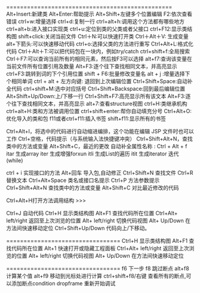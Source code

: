 ================================================
Alt+Insert:新建类
Alt+Enter:帮助提示
Alt+Shift+左键多个位置编辑
F2:依次查看错误
ctrl+w:增量选择
ctrl+d:复制一行
ctrl+alt+h:调用这个方法都有哪些地方
ctrl+alt+b:进入接口实现类
ctrl+u:定位到类的父类或者父接口
ctrl+F12:显示类结构图
shift+click:关闭当前文件
Ctrl＋N:可以快速打开类
Ctrl＋Alt＋V: 生成变量
alt+下箭头:可以快速移动代码
ctrl+o:选择父类的方法进行重写
Ctrl+Alt+L:格式化代码
Ctrl＋Alt＋T:可以把代码包在一块内，例如try/catch
ctrl+shift+f:全局搜索
Ctrl＋F7:可以查询当前所有的相同元素，然后按F3可以选择
alt+f7:查询该变量在当前文件所有位置引用及数量
Alt+F3:逐个往下查找相同文本，并高亮显示
ctrl+F3:跳转到词的下个引用位置
shift + F6:批量修改变量名
alt + j :增量选择下个相同单词
ctrl + alt + 左方向键: 退回到上次编辑位置
Ctrl+Shift+Space:自动补全代码
ctrl+shift+M:选中对应括号
Ctrl+Shift+Backspace:回到最后编辑位置
Alt+Shift+Up/Down:上/下移一行
Ctrl+Shift+F7:高亮显示所有该文本
Alt+F3:逐个往下查找相同文本，并高亮显示
alt+7:查看structure视图
ctrl+H:类继承机构
ctrl+alt+H:类和方法被调用位置
ctrl+shift+enter:帮你自动填充分号
Ctrl+Alt+O:优化导入的类和包
f11或者ctrl+f11:插入书签
shift+f11:显示所有的书签



Ctrl+Alt+I，将选中的代码进行自动缩进编排，这个功能在编辑 JSP 文件时也可以工作
Ctrl+空格，代码提示（与系统输入法快捷键冲突）
Ctrl+Shift+Alt+N，查找类中的方法或变量
Alt+Shift+C，最近的更改
自动补全属性名称 : Ctrl + Alt + f
itar 生成array 
iter 生成增强forxun
itli 生成List的遍历
itit  生成iterator 迭代(while)


ctrl + i  实现接口的方法
Alt+回车 导入包,自动修正
Ctrl+Shift+N 查找文件
Ctrl+R 替换文本
Ctrl+Alt+Space 类名或接口名提示
Ctrl+P 方法参数提示
Ctrl+Shift+Alt+N 查找类中的方法或变量
Alt+Shift+C 对比最近修改的代码

Ctrl+Alt+H打开方法调用结构    >>> 

Ctrl+J  自动代码
Ctrl+H 显示类结构图
Alt+F1 查找代码所在位置
Ctrl+Alt+ left/right 返回至上次浏览的位置
Alt+ left/right 切换代码视图
Alt+ Up/Down 在方法间快速移动定位
Ctrl+Shift+Up/Down 代码向上/下移动。
 
=================================
Ctrl+H 显示类结构图
Alt+F1 查找代码所在位置
Alt+1 快速打开或隐藏工程面板
Ctrl+Alt+ left/right 返回至上次浏览的位置
Alt+ left/right 切换代码视图
Alt+ Up/Down 在方法间快速移动定位

=================================
f6 下一步
f8 跳过断点
alt+f8 计算某个值
alt+f9 移动到光标处进行计算
ctrl+shift+f8/右键 查看所有的断点,可以添加断点condition
dropframe 重新开始调试
